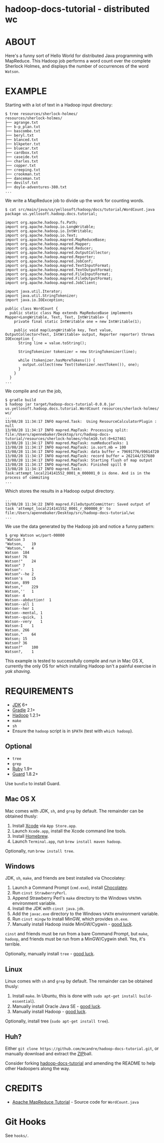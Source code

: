 # hadoop-docs-tutorial - distributed wc

# ABOUT

Here's a funny sort of Hello World for distributed Java programming with MapReduce. This Hadoop job performs a word count over the complete Sherlock Holmes, and displays the number of occurrences of the word `Watson`.

# EXAMPLE

Starting with a lot of text in a Hadoop input directory:

```
$ tree resources/sherlock-holmes/
resources/sherlock-holmes/
├── agrange.txt
├── b-p_plan.txt
├── bascombe.txt
├── beryl.txt
├── blanced.txt
├── blkpeter.txt
├── bluecar.txt
├── cardbox.txt
├── caseide.txt
├── charles.txt
├── copper.txt
├── creeping.txt
├── crookman.txt
├── danceman.txt
├── devilsf.txt
├── doyle-adventures-380.txt
...
```

We write a MapReduce job to divide up the work for counting words.

```
$ cat src/main/java/us/yellosoft/hadoop/docs/tutorial/WordCount.java
package us.yellosoft.hadoop.docs.tutorial;

import org.apache.hadoop.fs.Path;
import org.apache.hadoop.io.LongWritable;
import org.apache.hadoop.io.IntWritable;
import org.apache.hadoop.io.Text;
import org.apache.hadoop.mapred.MapReduceBase;
import org.apache.hadoop.mapred.Mapper;
import org.apache.hadoop.mapred.Reducer;
import org.apache.hadoop.mapred.OutputCollector;
import org.apache.hadoop.mapred.Reporter;
import org.apache.hadoop.mapred.JobConf;
import org.apache.hadoop.mapred.TextInputFormat;
import org.apache.hadoop.mapred.TextOutputFormat;
import org.apache.hadoop.mapred.FileInputFormat;
import org.apache.hadoop.mapred.FileOutputFormat;
import org.apache.hadoop.mapred.JobClient;

import java.util.Iterator;
import java.util.StringTokenizer;
import java.io.IOException;

public class WordCount {
  public static class Map extends MapReduceBase implements Mapper<LongWritable, Text, Text, IntWritable> {
    private final static IntWritable one = new IntWritable(1);

    public void map(LongWritable key, Text value, OutputCollector<Text, IntWritable> output, Reporter reporter) throws IOException {
      String line = value.toString();

      StringTokenizer tokenizer = new StringTokenizer(line);

      while (tokenizer.hasMoreTokens()) {
        output.collect(new Text(tokenizer.nextToken()), one);
      }
    }
  }
...
```

We compile and run the job,

```
$ gradle build
$ hadoop jar target/hadoop-docs-tutorial-0.0.0.jar us.yellosoft.hadoop.docs.tutorial.WordCount resources/sherlock-holmes/ wc/
...
13/08/28 11:34:17 INFO mapred.Task:  Using ResourceCalculatorPlugin : null
13/08/28 11:34:17 INFO mapred.MapTask: Processing split:
file:/Users/apennebaker/Desktop/src/hadoop-docs-tutorial/resources/sherlock-holmes/rholm10.txt:0+627461
13/08/28 11:34:17 INFO mapred.MapTask: numReduceTasks: 1
13/08/28 11:34:17 INFO mapred.MapTask: io.sort.mb = 100
13/08/28 11:34:17 INFO mapred.MapTask: data buffer = 79691776/99614720
13/08/28 11:34:17 INFO mapred.MapTask: record buffer = 262144/327680
13/08/28 11:34:17 INFO mapred.MapTask: Starting flush of map output
13/08/28 11:34:17 INFO mapred.MapTask: Finished spill 0
13/08/28 11:34:17 INFO mapred.Task: Task:attempt_local214141552_0001_m_000001_0 is done. And is in the process of commiting
...
```

Which stores the results in a Hadoop output directory.

```
...
13/08/28 11:34:22 INFO mapred.FileOutputCommitter: Saved output of
task 'attempt_local214141552_0001_r_000000_0' to
file:/Users/apennebaker/Desktop/src/hadoop-docs-tutorial/wc
...
```

We use the data generated by the Hadoop job and notice a funny pattern:

```
$ grep Watson wc/part-00000
"Watson 3
"Watson,    19
"Watson,"   4
Watson  184
Watson! 76
Watson!"    24
Watson" 7
Watson"-    1
Watson"--he 2
Watson's    15
Watson, 899
Watson,"    229
Watson,''   1
Watson- 4
Watson--abduction!  1
Watson--all 1
Watson--her 1
Watson--mental, 1
Watson--quick,  1
Watson--very    1
Watson-I    1
Watson. 266
Watson."    64
Watson; 15
Watson? 36
Watson?"    100
Watson?,    1
```

This example is tested to successfully compile and run in Mac OS X, currently the only OS for which installing Hadoop isn't a painful exercise in *yak shaving*.

# REQUIREMENTS

* [JDK](http://www.oracle.com/technetwork/java/javase/downloads/index.html) 6+
* [Gradle](http://gradle.org/) 2.1+
* [Hadoop](http://hadoop.apache.org/) 1.2.1+
* `make`
* `sh`
* Ensure the `hadoop` script is in `$PATH` (test with `which hadoop`).

## Optional

* `tree`
* `grep`
* [Ruby](https://www.ruby-lang.org/) 1.9+
* [Guard](http://guardgem.org/) 1.8.2+

Use `bundle` to install Guard.

## Mac OS X

Mac comes with JDK, `sh`, and `grep` by default. The remainder can be obtained thusly:

1. Install [Xcode](https://developer.apple.com/xcode/) via `App Store.app`.
2. Launch `Xcode.app`, install the Xcode command line tools.
3. Install [Homebrew](http://brew.sh/).
4. Launch `Terminal.app`, run `brew install maven hadoop`.

Optionally, run `brew install tree`.

## Windows

JDK, `sh`, `make`, and friends are best installed via Chocolatey:

1. Launch a Command Prompt (`cmd.exe`), install [Chocolatey](http://chocolatey.org/).
2. Run `cinst StrawberryPerl`.
3. Append Strawberry Perl's `make` directory to the Windows `%PATH%` environment variable.
4. Install the JDK with `cinst java.jdk`.
5. Add the `javac.exe` directory to the Windows `%PATH` environment variable.
6. Run `cinst mingw` to install MinGW, which provides `sh.exe`.
7. Manually install Hadoop inside MinGW/Cygwin - [good luck](http://alans.se/blog/2010/hadoop-hbase-cygwin-windows-7-x64/).

`cinst` and friends must be run from a bare Command Prompt, but `make`, `hadoop`, and friends must be run from a MinGW/Cygwin shell. Yes, it's terrible.

Optionally, manually install `tree` - [good luck](http://lassauge.free.fr/cygwin/release/tree/).

## Linux

Linux comes with `sh` and `grep` by default. The remainder can be obtained thusly:

1. Install `make`. In Ubuntu, this is done with `sudo apt-get install build-essential`).
2. Manually install Oracle Java SE - [good luck](https://help.ubuntu.com/community/Java#Oracle_Java_7).
3. Manually install Hadoop - [good luck](http://www.michael-noll.com/tutorials/running-hadoop-on-ubuntu-linux-single-node-cluster/).

Optionally, install tree (`sudo apt-get install tree`).

## Huh?

Either `git clone https://github.com/mcandre/hadoop-docs-tutorial.git`, or manually download and extract the [ZIP](https://github.com/mcandre/hadoop-docs-tutorial/archive/master.zip)ball.

Consider forking [hadoop-docs-tutorial](https://github.com/mcandre/hadoop-docs-tutorial) and amending the README to help other Hadoopers along the way.

# CREDITS

* [Apache MapReduce Tutorial](https://hadoop.apache.org/docs/stable/mapred_tutorial.html#Source+Code) - Source code for `WordCount.java`

# Git Hooks

See `hooks/`.

